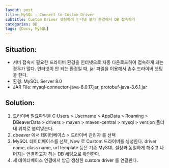 ```yaml
---
layout: post
title: MySQL - Connect to Custom Driver
subtitle: Custom Driver 셋팅하여 인터넷 불가 환경에서 DB 접속하기
categories: DB
tags: [Docs, MySQL]
---
```


## Situation:
- 서버 접속시 필요한 드라이버 환경을 인터넷으로 자동 다운로드하여 접속하게 되는 경우가 많다. 인터넷이 안 되는 환경일 때, jar 파일을 이용해서 손수 드라이버 셋팅을 한다.
- 환경: MySQL Server 8.0
- JAR File: mysql-connector-java-8.0.17.jar, protobuf-java-3.6.1.jar

## Solution:
1. 드라이버 필요파일을 C:Users > Username > AppData > Roaming > DBeaverData > drivers > maven > maven-central > mysql > version 폴더 내 위치로 붙여넣는다.
2. dbeaver 에서 데이터베이스 > 드라이버 관리자 를 선택
3. MySQL 데이터베이스를 선택, New 로 Custom 드라이버를 생성한다. driver name, class name, url template 등은 기존 MySQL 설정과 동일하게 해주고 나머지는 연결하고자 하는 DB 세팅으로 확인한다.
4. 새 데이터베이스 연결에서 방금 생성한 custom driver 를 연결한다. 